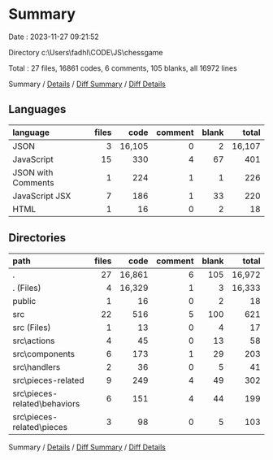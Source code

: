 # Summary

Date : 2023-11-27 09:21:52

Directory c:\\Users\\fadhl\\CODE\\JS\\chessgame

Total : 27 files,  16861 codes, 6 comments, 105 blanks, all 16972 lines

Summary / [Details](details.md) / [Diff Summary](diff.md) / [Diff Details](diff-details.md)

## Languages
| language | files | code | comment | blank | total |
| :--- | ---: | ---: | ---: | ---: | ---: |
| JSON | 3 | 16,105 | 0 | 2 | 16,107 |
| JavaScript | 15 | 330 | 4 | 67 | 401 |
| JSON with Comments | 1 | 224 | 1 | 1 | 226 |
| JavaScript JSX | 7 | 186 | 1 | 33 | 220 |
| HTML | 1 | 16 | 0 | 2 | 18 |

## Directories
| path | files | code | comment | blank | total |
| :--- | ---: | ---: | ---: | ---: | ---: |
| . | 27 | 16,861 | 6 | 105 | 16,972 |
| . (Files) | 4 | 16,329 | 1 | 3 | 16,333 |
| public | 1 | 16 | 0 | 2 | 18 |
| src | 22 | 516 | 5 | 100 | 621 |
| src (Files) | 1 | 13 | 0 | 4 | 17 |
| src\\actions | 4 | 45 | 0 | 13 | 58 |
| src\\components | 6 | 173 | 1 | 29 | 203 |
| src\\handlers | 2 | 36 | 0 | 5 | 41 |
| src\\pieces-related | 9 | 249 | 4 | 49 | 302 |
| src\\pieces-related\\behaviors | 6 | 151 | 4 | 44 | 199 |
| src\\pieces-related\\pieces | 3 | 98 | 0 | 5 | 103 |

Summary / [Details](details.md) / [Diff Summary](diff.md) / [Diff Details](diff-details.md)